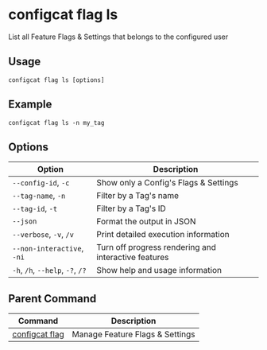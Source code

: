 # configcat flag ls
List all Feature Flags & Settings that belongs to the configured user
## Usage
```
configcat flag ls [options]
```
## Example
```
configcat flag ls -n my_tag
```
## Options
| Option | Description |
| ------ | ----------- |
| `--config-id`, `-c` | Show only a Config's Flags & Settings |
| `--tag-name`, `-n` | Filter by a Tag's name |
| `--tag-id`, `-t` | Filter by a Tag's ID |
| `--json` | Format the output in JSON |
| `--verbose`, `-v`, `/v` | Print detailed execution information |
| `--non-interactive`, `-ni` | Turn off progress rendering and interactive features |
| `-h`, `/h`, `--help`, `-?`, `/?` | Show help and usage information |
## Parent Command
| Command | Description |
| ------ | ----------- |
| [configcat flag](configcat-flag.md) | Manage Feature Flags & Settings |
